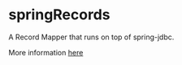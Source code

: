 springRecords
=============

A Record Mapper that runs on top of spring-jdbc.

More information [here](http://huherto.github.io/springRecords/)


